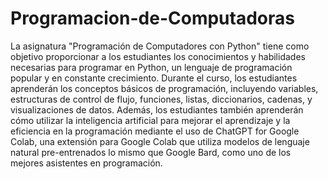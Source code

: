 # Programacion-de-Computadoras

La asignatura "Programación de Computadores con Python" tiene como objetivo proporcionar a los estudiantes los conocimientos y habilidades necesarias para programar en Python, un lenguaje de programación popular y en constante crecimiento. Durante el curso, los estudiantes aprenderán los conceptos básicos de programación, incluyendo variables, estructuras de control de flujo, funciones, listas, diccionarios, cadenas, y visualizaciones de datos. Además, los estudiantes también aprenderán cómo utilizar la inteligencia artificial para mejorar el aprendizaje y la eficiencia en la programación mediante el uso de ChatGPT for Google Colab, una extensión para Google Colab que utiliza modelos de lenguaje natural pre-entrenados lo mismo que Google Bard, como uno de los mejores asistentes en programación. 
